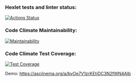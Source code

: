 ### Hexlet tests and linter status:
[![Actions Status](https://github.com/vancomm/backend-project-lvl2/workflows/hexlet-check/badge.svg)](https://github.com/vancomm/backend-project-lvl2/actions)

### Code Climate Maintainability:
[![Maintainability](https://api.codeclimate.com/v1/badges/42c3dcb4f0c33669944d/maintainability)](https://codeclimate.com/github/vancomm/backend-project-lvl2/maintainability)

### Code Climate Test Coverage:
[![Test Coverage](https://api.codeclimate.com/v1/badges/42c3dcb4f0c33669944d/test_coverage)](https://codeclimate.com/github/vancomm/backend-project-lvl2/test_coverage)

Demo:
https://asciinema.org/a/bvOe7V1zrKEtjDC3N2fWN4AIb